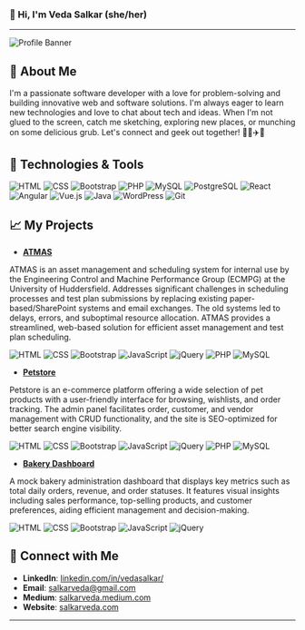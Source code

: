 ### 👋 Hi, I'm Veda Salkar (she/her)

---

![Profile Banner](https://salkarveda.com/banners/banner.png)

## 🌟 About Me

I'm a passionate software developer with a love for problem-solving and building innovative web and software solutions. I'm always eager to learn new technologies and love to chat about tech and ideas. When I'm not glued to the screen, catch me sketching, exploring new places, or munching on some delicious grub. Let's connect and geek out together! 🚀🎨✈️🍔
<!--
- 📍 Based in United Kingdom
- 🌐 Personal website: [salkarveda.com/](https://salkarveda.com/)
- 📝 📫 Reach me at: [salkarveda@gmail.com](mailto:your.salkarveda@gmail.com)
-->

## 🔧 Technologies & Tools

![HTML](https://img.shields.io/badge/-HTML-E34F26?style=flat&logo=html5&logoColor=white)
![CSS](https://img.shields.io/badge/-CSS-1572B6?style=flat&logo=css3&logoColor=white)
![Bootstrap](https://img.shields.io/badge/-Bootstrap-563D7C?style=flat&logo=bootstrap&logoColor=white)
![PHP](https://img.shields.io/badge/-PHP-777BB4?style=flat&logo=php&logoColor=white)
![MySQL](https://img.shields.io/badge/-MySQL-4479A1?style=flat&logo=mysql&logoColor=white)
![PostgreSQL](https://img.shields.io/badge/-PostgreSQL-336791?style=flat&logo=postgresql&logoColor=white)
![React](https://img.shields.io/badge/-React-61DAFB?style=flat&logo=react&logoColor=white)
![Angular](https://img.shields.io/badge/-Angular-DD0031?style=flat&logo=angular&logoColor=white)
![Vue.js](https://img.shields.io/badge/-Vue.js-4FC08D?style=flat&logo=vue.js&logoColor=white)
![Java](https://img.shields.io/badge/-Java-007396?style=flat&logo=java&logoColor=white)
![WordPress](https://img.shields.io/badge/-WordPress-21759B?style=flat&logo=wordpress&logoColor=white)
![Git](https://img.shields.io/badge/-Git-F05032?style=flat&logo=git&logoColor=white)

## 📈 My Projects
- **[ATMAS](http://github.com/veda04/ATMAS.md)**

ATMAS is an asset management and scheduling system for internal use by the Engineering Control and Machine Performance Group (ECMPG) at the University of Huddersfield. Addresses significant challenges in scheduling processes and test plan submissions by replacing existing paper-based/SharePoint systems and email exchanges. The old systems led to delays, errors, and suboptimal resource allocation. ATMAS provides a streamlined, web-based solution for efficient asset management and test plan scheduling. 

  ![HTML](https://img.shields.io/badge/-HTML-E34F26?style=flat&logo=html5&logoColor=white)
  ![CSS](https://img.shields.io/badge/-CSS-1572B6?style=flat&logo=css3&logoColor=white)
![Bootstrap](https://img.shields.io/badge/-Bootstrap-563D7C?style=flat&logo=bootstrap&logoColor=white)
![JavaScript](https://img.shields.io/badge/-JavaScript-F7DF1E?style=flat&logo=javascript&logoColor=white)
![jQuery](https://img.shields.io/badge/-jQuery-0769AD?style=flat&logo=jquery&logoColor=white)
![PHP](https://img.shields.io/badge/-PHP-777BB4?style=flat&logo=php&logoColor=white)
![MySQL](https://img.shields.io/badge/-MySQL-4479A1?style=flat&logo=mysql&logoColor=white)


- **[Petstore](http://github.com/veda04/petstore)**

Petstore is an e-commerce platform offering a wide selection of pet products with a user-friendly interface for browsing, wishlists, and order tracking. The admin panel facilitates order, customer, and vendor management with CRUD functionality, and the site is SEO-optimized for better search engine visibility.

  ![HTML](https://img.shields.io/badge/-HTML-E34F26?style=flat&logo=html5&logoColor=white)
  ![CSS](https://img.shields.io/badge/-CSS-1572B6?style=flat&logo=css3&logoColor=white)
![Bootstrap](https://img.shields.io/badge/-Bootstrap-563D7C?style=flat&logo=bootstrap&logoColor=white)
![JavaScript](https://img.shields.io/badge/-JavaScript-F7DF1E?style=flat&logo=javascript&logoColor=white)
![jQuery](https://img.shields.io/badge/-jQuery-0769AD?style=flat&logo=jquery&logoColor=white)
![PHP](https://img.shields.io/badge/-PHP-777BB4?style=flat&logo=php&logoColor=white)
![MySQL](https://img.shields.io/badge/-MySQL-4479A1?style=flat&logo=mysql&logoColor=white)

- **[Bakery Dashboard](http://github.com/veda04/Dashboard)**

A mock bakery administration dashboard that displays key metrics such as total daily orders, revenue, and order statuses. It features visual insights including sales performance, top-selling products, and customer preferences, aiding efficient management and decision-making.

  ![HTML](https://img.shields.io/badge/-HTML-E34F26?style=flat&logo=html5&logoColor=white)
  ![CSS](https://img.shields.io/badge/-CSS-1572B6?style=flat&logo=css3&logoColor=white)
![Bootstrap](https://img.shields.io/badge/-Bootstrap-563D7C?style=flat&logo=bootstrap&logoColor=white)
![JavaScript](https://img.shields.io/badge/-JavaScript-F7DF1E?style=flat&logo=javascript&logoColor=white)
![jQuery](https://img.shields.io/badge/-jQuery-0769AD?style=flat&logo=jquery&logoColor=white)

<!--
## 🏆 My GitHub Stats

![Your GitHub Stats](https://github-readme-stats.vercel.app/api?username=veda04&show_icons=true&theme=radical)
-->

## 💬 Connect with Me

- **LinkedIn**: [linkedin.com/in/vedasalkar/](https://www.linkedin.com/in/vedasalkar/)
- **Email**:  [salkarveda@gmail.com](mailto:salkarveda@gmail.com)
- **Medium**: [salkarveda.medium.com](https://salkarveda.medium.com/)
- **Website**: [salkarveda.com](https://salkarveda.com/)

---

